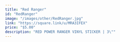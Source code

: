 ```yaml
---
title: "Red Ranger"
id: "RedRanger"
image: "/images/other/RedRanger.jpg"
link: "https://square.link/u/MRA3IFEX"
price: "$5.00"
description: "RED POWER RANGER VINYL STICKER | 3\""
---
```

